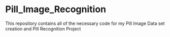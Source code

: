 # Pill_Image_Recognition
This repository contains all of the necessary code for my Pill Image Data set creation and Pill Recognition Project 
